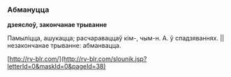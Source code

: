 ### Абмануцца
**дзеяслоў, закончанае трыванне**

Памыліцца, ашукацца; расчараваццаў кім-, чым-н. А. ў спадзяваннях. || незакончанае трыванне: абманвацца.

<a rel="author">[http://rv-blr.com/](http://rv-blr.com/slounik.jsp?letterId=0&maskId=0&pageId=38)</a>
